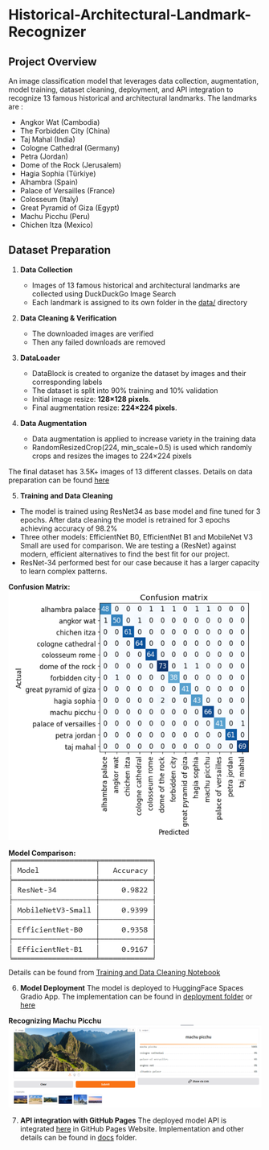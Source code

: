 # Historical-Architectural-Landmark-Recognizer
## Project Overview  

An image classification model that leverages data collection, augmentation, model training, dataset cleaning, deployment, and API integration to recognize 13 famous historical and architectural landmarks. The landmarks are :
- Angkor Wat (Cambodia)   
- The Forbidden City (China)   
- Taj Mahal (India)  
- Cologne Cathedral (Germany)   
- Petra (Jordan)   
- Dome of the Rock (Jerusalem)   
- Hagia Sophia (Türkiye)   
- Alhambra (Spain)   
- Palace of Versailles (France)   
- Colosseum (Italy)   
- Great Pyramid of Giza (Egypt)   
- Machu Picchu (Peru)   
- Chichen Itza (Mexico) 

##  Dataset Preparation
1. **Data Collection**  
   - Images of 13 famous historical and architectural landmarks are collected using DuckDuckGo Image Search 
   - Each landmark is assigned to its own folder in the [data/](./data/) directory

2. **Data Cleaning & Verification**  
   - The downloaded images are verified 
   - Then any failed downloads are removed 

3. **DataLoader**  
   - DataBlock is created to organize the dataset by images and their corresponding labels
   - The dataset is split into 90% training and 10% validation
   - Initial image resize: **128×128 pixels**.
   - Final augmentation resize: **224×224 pixels**.
   
4. **Data Augmentation**
	- Data augmentation is applied to increase variety in the training data
	- RandomResizedCrop(224, min_scale=0.5) is used which randomly crops and resizes the images to 224×224 pixels

 The final dataset has 3.5K+ images of 13 different classes. Details on data preparation can be found [here](./notebooks/data_prep.ipynb) 
 
5. **Training and Data Cleaning**
- The model is trained using ResNet34 as base model and fine tuned for 3 epochs. After data cleaning the model is retrained for 3 epochs achieving accuracy of 98.2%
- Three other models: EfficientNet B0, EfficientNet B1 and MobileNet V3 Small are used for comparison. We are testing a (ResNet) against modern, efficient alternatives to find the best fit for our project.
- ResNet-34 performed best for our case because it has a larger capacity to learn complex patterns.
 
**Confusion Matrix:**  
![Confusion Matrix](./confusion_matrix.png)

**Model Comparison:**  
![Model Comparison](./model_comparison.png)

Details can be found from [Training and Data Cleaning Notebook](./notebooks/training_and_data_cleaning.ipynb)

6. **Model Deployment**
    The model is deployed to HuggingFace Spaces Gradio App. The implementation can be found in [deployment folder](./deployment) or [here](https://huggingface.co/spaces/atquiyaoni/landmark-recognizer)

**Recognizing Machu Picchu**
![Machu Pichu](./deployment/gradio_app.png)

7. **API integration with GitHub Pages**
The deployed model API is integrated [here](https://atquiya-labiba.github.io/Historical-Architectural-Landmark-Recognizer/) in GitHub Pages Website. Implementation and other details can be found in [docs](./docs) folder.
